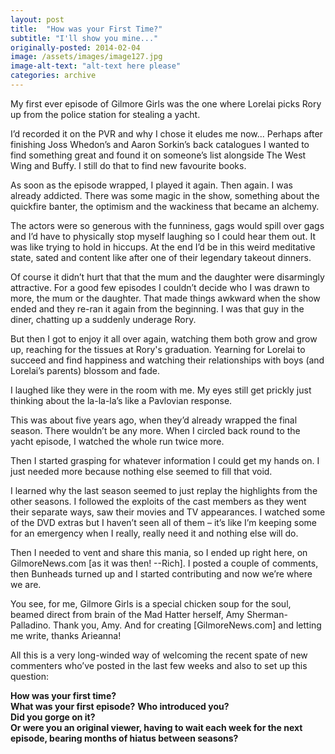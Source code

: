 ```yaml
---
layout: post
title:  "How was your First Time?"
subtitle: "I'll show you mine..."
originally-posted: 2014-02-04
image: /assets/images/image127.jpg
image-alt-text: "alt-text here please"
categories: archive
---
```

My first ever episode of Gilmore Girls was the one where Lorelai picks Rory up from the police station for stealing a yacht.  

I’d recorded it on the PVR and why I chose it eludes me now...  Perhaps after finishing Joss Whedon’s and Aaron Sorkin’s back catalogues I wanted to find something great and found it on someone’s list alongside The West Wing and Buffy.  I still do that to find new favourite books.

As soon as the episode wrapped, I played it again.  Then again.  I was already addicted.  There was some magic in the show, something about the quickfire banter, the optimism and the wackiness that became an alchemy.  

The actors were so generous with the funniness, gags would spill over gags and I’d have to physically stop myself laughing so I could hear them out.  It was like trying to hold in hiccups.  At the end I’d be in this weird meditative state, sated and content like after one of their legendary takeout dinners.

Of course it didn’t hurt that that the mum and the daughter were disarmingly attractive.  For a good few episodes I couldn’t decide who I was drawn to more, the mum or the daughter.  That made things awkward when the show ended and they re-ran it again from the beginning.  I was that guy in the diner, chatting up a suddenly underage Rory.  

But then I got to enjoy it all over again, watching them both grow and grow up, reaching for the tissues at Rory's graduation.  Yearning for Lorelai to succeed and find happiness and watching their relationships with boys (and Lorelai’s parents) blossom and fade.  

I laughed like they were in the room with me. My eyes still get prickly just thinking about the la-la-la’s like a Pavlovian response.

This was about five years ago, when they’d already wrapped the final season.  There wouldn’t be any more.  When I circled back round to the yacht episode, I watched the whole run twice more.  

Then I started grasping for whatever information I could get my hands on.  I just needed more because nothing else seemed to fill that void.

I learned why the last season seemed to just replay the highlights from the other seasons.  I followed the exploits of the cast members as they went their separate ways, saw their movies and TV appearances.  I watched some of the DVD extras but I haven’t seen all of them – it’s like I’m keeping some for an emergency when I really, really need it and nothing else will do.  

Then I needed to vent and share this mania, so I ended up right here, on GilmoreNews.com [as it was then! --Rich].  I posted a couple of comments, then Bunheads turned up and I started contributing and now we’re where we are.  

You see, for me, Gilmore Girls is a special chicken soup for the soul, beamed direct from brain of the Mad Hatter herself, Amy Sherman-Palladino.  Thank you, Amy.  And for creating [GilmoreNews.com] and letting me write, thanks Arieanna!

All this is a very long-winded way of welcoming the recent spate of new commenters who’ve posted in the last few weeks and also to set up this question:

__How was your first time?__  
__What was your first episode?__
__Who introduced you?__  
__Did you gorge on it?__  
__Or were you an original viewer, having to wait each week for the next episode, bearing months of hiatus between seasons?__